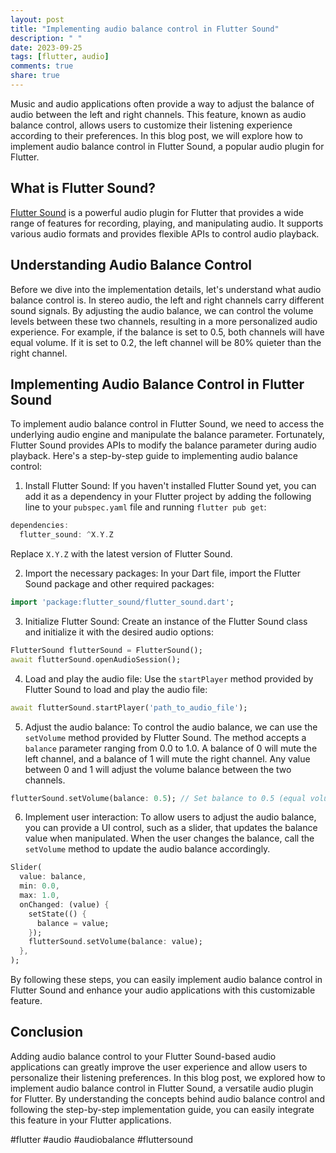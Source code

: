 ```yaml
---
layout: post
title: "Implementing audio balance control in Flutter Sound"
description: " "
date: 2023-09-25
tags: [flutter, audio]
comments: true
share: true
---
```


Music and audio applications often provide a way to adjust the balance of audio between the left and right channels. This feature, known as audio balance control, allows users to customize their listening experience according to their preferences. In this blog post, we will explore how to implement audio balance control in Flutter Sound, a popular audio plugin for Flutter.

## What is Flutter Sound?

[Flutter Sound](https://pub.dev/packages/flutter_sound) is a powerful audio plugin for Flutter that provides a wide range of features for recording, playing, and manipulating audio. It supports various audio formats and provides flexible APIs to control audio playback.

## Understanding Audio Balance Control

Before we dive into the implementation details, let's understand what audio balance control is. In stereo audio, the left and right channels carry different sound signals. By adjusting the audio balance, we can control the volume levels between these two channels, resulting in a more personalized audio experience. For example, if the balance is set to 0.5, both channels will have equal volume. If it is set to 0.2, the left channel will be 80% quieter than the right channel.

## Implementing Audio Balance Control in Flutter Sound

To implement audio balance control in Flutter Sound, we need to access the underlying audio engine and manipulate the balance parameter. Fortunately, Flutter Sound provides APIs to modify the balance parameter during audio playback. Here's a step-by-step guide to implementing audio balance control:

1. Install Flutter Sound: If you haven't installed Flutter Sound yet, you can add it as a dependency in your Flutter project by adding the following line to your `pubspec.yaml` file and running `flutter pub get`:

```dart
dependencies:
  flutter_sound: ^X.Y.Z
```

Replace `X.Y.Z` with the latest version of Flutter Sound.

2. Import the necessary packages: In your Dart file, import the Flutter Sound package and other required packages:

```dart
import 'package:flutter_sound/flutter_sound.dart';
```

3. Initialize Flutter Sound: Create an instance of the Flutter Sound class and initialize it with the desired audio options:

```dart
FlutterSound flutterSound = FlutterSound();
await flutterSound.openAudioSession();
```

4. Load and play the audio file: Use the `startPlayer` method provided by Flutter Sound to load and play the audio file:

```dart
await flutterSound.startPlayer('path_to_audio_file');
```

5. Adjust the audio balance: To control the audio balance, we can use the `setVolume` method provided by Flutter Sound. The method accepts a `balance` parameter ranging from 0.0 to 1.0. A balance of 0 will mute the left channel, and a balance of 1 will mute the right channel. Any value between 0 and 1 will adjust the volume balance between the two channels.

```dart
flutterSound.setVolume(balance: 0.5); // Set balance to 0.5 (equal volume on left and right channels)
```

6. Implement user interaction: To allow users to adjust the audio balance, you can provide a UI control, such as a slider, that updates the balance value when manipulated. When the user changes the balance, call the `setVolume` method to update the audio balance accordingly.

```dart
Slider(
  value: balance,
  min: 0.0,
  max: 1.0,
  onChanged: (value) {
    setState(() {
      balance = value;
    });
    flutterSound.setVolume(balance: value);
  },
);
```

By following these steps, you can easily implement audio balance control in Flutter Sound and enhance your audio applications with this customizable feature.

## Conclusion

Adding audio balance control to your Flutter Sound-based audio applications can greatly improve the user experience and allow users to personalize their listening preferences. In this blog post, we explored how to implement audio balance control in Flutter Sound, a versatile audio plugin for Flutter. By understanding the concepts behind audio balance control and following the step-by-step implementation guide, you can easily integrate this feature in your Flutter applications.

#flutter #audio #audiobalance #fluttersound